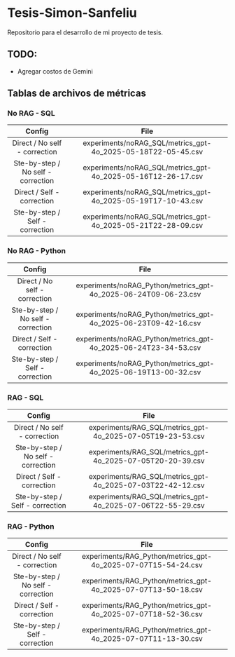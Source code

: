 # Tesis-Simon-Sanfeliu
Repositorio para el desarrollo de mi proyecto de tesis.

## TODO:
- Agregar costos de Gemini

## Tablas de archivos de métricas

### No RAG - SQL
| Config | File | 
|:-----:|:------:|
|  Direct / No self - correction   |   experiments/noRAG_SQL/metrics_gpt-4o_2025-05-18T22-05-45.csv    |
|  Ste-by-step / No self - correction   |   experiments/noRAG_SQL/metrics_gpt-4o_2025-05-16T12-26-17.csv    |
|  Direct / Self - correction   |   experiments/noRAG_SQL/metrics_gpt-4o_2025-05-19T17-10-43.csv    |
|  Ste-by-step / Self - correction   |   experiments/noRAG_SQL/metrics_gpt-4o_2025-05-21T22-28-09.csv    |

### No RAG - Python
| Config | File | 
|:-----:|:------:|
|  Direct / No self - correction   |   experiments/noRAG_Python/metrics_gpt-4o_2025-06-24T09-06-23.csv    |
|  Ste-by-step / No self - correction   |   experiments/noRAG_Python/metrics_gpt-4o_2025-06-23T09-42-16.csv    |
|  Direct / Self - correction   |   experiments/noRAG_Python/metrics_gpt-4o_2025-06-24T23-34-53.csv    |
|  Ste-by-step / Self - correction   |   experiments/noRAG_Python/metrics_gpt-4o_2025-06-19T13-00-32.csv    |

### RAG - SQL
| Config | File | 
|:-----:|:------:|
|  Direct / No self - correction   |   experiments/RAG_SQL/metrics_gpt-4o_2025-07-05T19-23-53.csv    |
|  Ste-by-step / No self - correction   |   experiments/RAG_SQL/metrics_gpt-4o_2025-07-05T20-20-39.csv    |
|  Direct / Self - correction   |   experiments/RAG_SQL/metrics_gpt-4o_2025-07-03T22-42-12.csv    |
|  Ste-by-step / Self - correction   |   experiments/RAG_SQL/metrics_gpt-4o_2025-07-06T22-55-29.csv    |

### RAG - Python
| Config | File | 
|:-----:|:------:|
|  Direct / No self - correction   |   experiments/RAG_Python/metrics_gpt-4o_2025-07-07T15-54-24.csv    |
|  Ste-by-step / No self - correction   |   experiments/RAG_Python/metrics_gpt-4o_2025-07-07T13-50-18.csv    |
|  Direct / Self - correction   |   experiments/RAG_Python/metrics_gpt-4o_2025-07-07T18-52-36.csv    |
|  Ste-by-step / Self - correction   |   experiments/RAG_Python/metrics_gpt-4o_2025-07-07T11-13-30.csv    |
